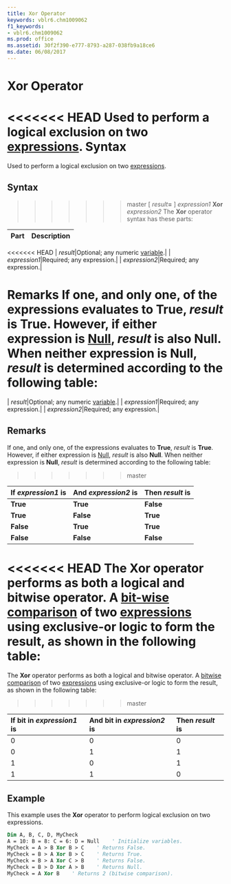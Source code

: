 ```yaml
---
title: Xor Operator
keywords: vblr6.chm1009062
f1_keywords:
- vblr6.chm1009062
ms.prod: office
ms.assetid: 30f2f390-e777-8793-a287-038fb9a18ce6
ms.date: 06/08/2017
---
```



# Xor Operator



<<<<<<< HEAD
Used to perform a logical exclusion on two [expressions](../../Glossary/vbe-glossary.md).
 **Syntax**
=======
Used to perform a logical exclusion on two [expressions](../../Glossary/vbe-glossary.md#expression).

## Syntax

>>>>>>> master
[ _result_**=** ] _expression1_ **Xor** _expression2_
The  **Xor** operator syntax has these parts:


|**Part**|**Description**|
|:-----|:-----|
<<<<<<< HEAD
| _result_|Optional; any numeric [variable](../../Glossary/vbe-glossary.md).|
| _expression1_|Required; any expression.|
| _expression2_|Required; any expression.|

 **Remarks**
If one, and only one, of the expressions evaluates to  **True**, _result_ is **True**. However, if either expression is [Null](../../Glossary/vbe-glossary.md),  _result_ is also **Null**. When neither expression is **Null**, _result_ is determined according to the following table:
=======
| _result_|Optional; any numeric [variable](../../Glossary/vbe-glossary.md#variable).|
| _expression1_|Required; any expression.|
| _expression2_|Required; any expression.|

## Remarks

If one, and only one, of the expressions evaluates to  **True**, _result_ is **True**. However, if either expression is [Null](../../Glossary/vbe-glossary.md#null),  _result_ is also **Null**. When neither expression is **Null**, _result_ is determined according to the following table:
>>>>>>> master


|**If  _expression1_ is**|**And  _expression2_ is**|**Then  _result_ is**|
|:-----|:-----|:-----|
|**True**|**True**|**False**|
|**True**|**False**|**True**|
|**False**|**True**|**True**|
|**False**|**False**|**False**|

<<<<<<< HEAD
The  **Xor** operator performs as both a logical and bitwise operator. A [bit-wise comparison](../../Glossary/vbe-glossary.md) of two [expressions](../../Glossary/vbe-glossary.md) using exclusive-or logic to form the result, as shown in the following table:
=======
The  **Xor** operator performs as both a logical and bitwise operator. A [bitwise comparison](../../Glossary/vbe-glossary.md#bitwise-comparison) of two [expressions](../../Glossary/vbe-glossary.md#expression) using exclusive-or logic to form the result, as shown in the following table:
>>>>>>> master


|**If bit in  _expression1_ is**|**And bit in  _expression2_ is**|**Then  _result_ is**|
|:-----|:-----|:-----|
|0|0|0|
|0|1|1|
|1|0|1|
|1|1|0|

## Example

This example uses the  **Xor** operator to perform logical exclusion on two expressions.


```vb
Dim A, B, C, D, MyCheck
A = 10: B = 8: C = 6: D = Null    ' Initialize variables.
MyCheck = A > B Xor B > C    ' Returns False.
MyCheck = B > A Xor B > C    ' Returns True.
MyCheck = B > A Xor C > B    ' Returns False.
MyCheck = B > D Xor A > B    ' Returns Null.
MyCheck = A Xor B    ' Returns 2 (bitwise comparison).
```



